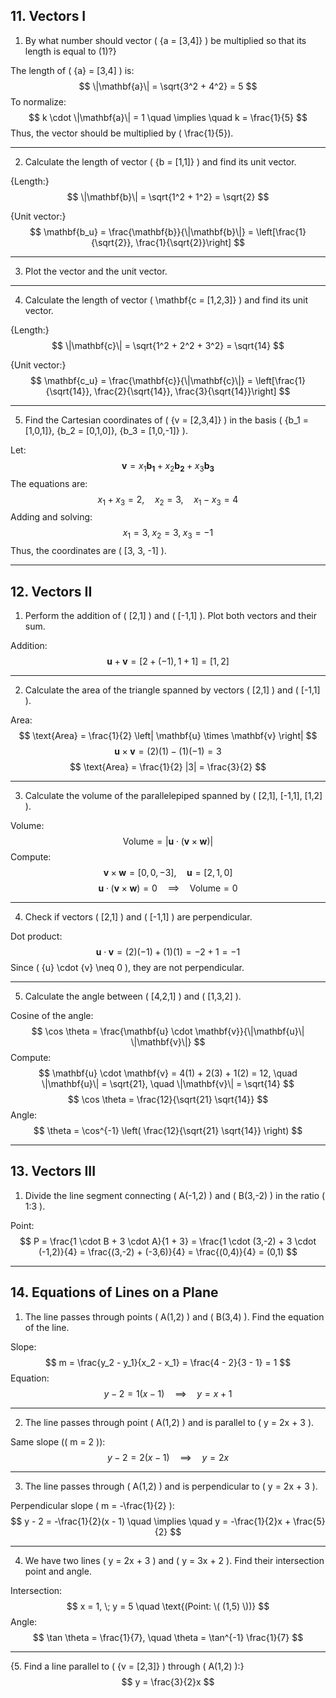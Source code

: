 ## 11. Vectors I

1. By what number should vector \( {a = [3,4]} \) be multiplied so that its length is equal to \(1\)?}

The length of \( {a} = [3,4] \) is:
$$
\|\mathbf{a}\| = \sqrt{3^2 + 4^2} = 5
$$
To normalize:
$$
k \cdot \|\mathbf{a}\| = 1 \quad \implies \quad k = \frac{1}{5}
$$
Thus, the vector should be multiplied by \( \frac{1}{5}).

---

2. Calculate the length of vector \( {b = [1,1]} \) and find its unit vector.

{Length:}
$$
\|\mathbf{b}\| = \sqrt{1^2 + 1^2} = \sqrt{2}
$$

{Unit vector:}
$$
\mathbf{b_u} = \frac{\mathbf{b}}{\|\mathbf{b}\|} = \left[\frac{1}{\sqrt{2}}, \frac{1}{\sqrt{2}}\right]
$$

---

3. Plot the vector and the unit vector.


---

4. Calculate the length of vector \( \mathbf{c = [1,2,3]} \) and find its unit vector.

{Length:}
$$
\|\mathbf{c}\| = \sqrt{1^2 + 2^2 + 3^2} = \sqrt{14}
$$

{Unit vector:}
$$
\mathbf{c_u} = \frac{\mathbf{c}}{\|\mathbf{c}\|} = \left[\frac{1}{\sqrt{14}}, \frac{2}{\sqrt{14}}, \frac{3}{\sqrt{14}}\right]
$$

---

5. Find the Cartesian coordinates of \( {v = [2,3,4]} \) in the basis \( {b_1 = [1,0,1]}, {b_2 = [0,1,0]}, {b_3 = [1,0,-1]} \).

Let:
$$
\mathbf{v} = x_1 \mathbf{b_1} + x_2 \mathbf{b_2} + x_3 \mathbf{b_3}
$$
The equations are:
$$
x_1 + x_3 = 2, \quad x_2 = 3, \quad x_1 - x_3 = 4
$$
Adding and solving:
$$
x_1 = 3, \; x_2 = 3, \; x_3 = -1
$$
Thus, the coordinates are \( [3, 3, -1] \).

---

## 12. Vectors II

1. Perform the addition of \( [2,1] \) and \( [-1,1] \). Plot both vectors and their sum.

Addition:
$$
\mathbf{u} + \mathbf{v} = [2 + (-1), 1 + 1] = [1, 2]
$$

---

2. Calculate the area of the triangle spanned by vectors \( [2,1] \) and \( [-1,1] \).

Area:
$$
\text{Area} = \frac{1}{2} \left| \mathbf{u} \times \mathbf{v} \right|
$$
$$
\mathbf{u} \times \mathbf{v} = (2)(1) - (1)(-1) = 3
$$
$$
\text{Area} = \frac{1}{2} |3| = \frac{3}{2}
$$

---

3. Calculate the volume of the parallelepiped spanned by \( [2,1], [-1,1], [1,2] \).

Volume:
$$
\text{Volume} = \left| \mathbf{u} \cdot (\mathbf{v} \times \mathbf{w}) \right|
$$
Compute:
$$
\mathbf{v} \times \mathbf{w} = [0, 0, -3], \quad \mathbf{u} = [2, 1, 0]
$$
$$
\mathbf{u} \cdot (\mathbf{v} \times \mathbf{w}) = 0 \quad \implies \quad \text{Volume} = 0
$$

---

4. Check if vectors \( [2,1] \) and \( [-1,1] \) are perpendicular.

Dot product:
$$
\mathbf{u} \cdot \mathbf{v} = (2)(-1) + (1)(1) = -2 + 1 = -1
$$
Since \( {u} \cdot {v} \neq 0 \), they are not perpendicular.

---

5. Calculate the angle between \( [4,2,1] \) and \( [1,3,2] \).

Cosine of the angle:
$$
\cos \theta = \frac{\mathbf{u} \cdot \mathbf{v}}{\|\mathbf{u}\| \|\mathbf{v}\|}
$$
Compute:
$$
\mathbf{u} \cdot \mathbf{v} = 4(1) + 2(3) + 1(2) = 12, \quad \|\mathbf{u}\| = \sqrt{21}, \quad \|\mathbf{v}\| = \sqrt{14}
$$
$$
\cos \theta = \frac{12}{\sqrt{21} \sqrt{14}}
$$
Angle:
$$
\theta = \cos^{-1} \left( \frac{12}{\sqrt{21} \sqrt{14}} \right)
$$




---

## 13. Vectors III

1. Divide the line segment connecting \( A(-1,2) \) and \( B(3,-2) \) in the ratio \( 1:3 \).

Point:
$$
P = \frac{1 \cdot B + 3 \cdot A}{1 + 3} = \frac{1 \cdot (3,-2) + 3 \cdot (-1,2)}{4} = \frac{(3,-2) + (-3,6)}{4} = \frac{(0,4)}{4} = (0,1)
$$

---

## 14. Equations of Lines on a Plane

1. The line passes through points \( A(1,2) \) and \( B(3,4) \). Find the equation of the line.

Slope:
$$
m = \frac{y_2 - y_1}{x_2 - x_1} = \frac{4 - 2}{3 - 1} = 1
$$
Equation:
$$
y - 2 = 1(x - 1) \quad \implies \quad y = x + 1
$$

---

2. The line passes through point \( A(1,2) \) and is parallel to \( y = 2x + 3 \).

Same slope (\( m = 2 \)):
$$
y - 2 = 2(x - 1) \quad \implies \quad y = 2x
$$

---

3. The line passes through \( A(1,2) \) and is perpendicular to \( y = 2x + 3 \).

Perpendicular slope \( m = -\frac{1}{2} \):
$$
y - 2 = -\frac{1}{2}(x - 1) \quad \implies \quad y = -\frac{1}{2}x + \frac{5}{2}
$$

---
4. We have two lines \( y = 2x + 3 \) and \( y = 3x + 2 \). Find their intersection point and angle.

Intersection:
$$
x = 1, \; y = 5 \quad \text{(Point: \( (1,5) \))}
$$
Angle:
$$
\tan \theta = \frac{1}{7}, \quad \theta = \tan^{-1} \frac{1}{7}
$$

---
{5. Find a line parallel to \( {v = [2,3]} \) through \( A(1,2) \):}
$$
y = \frac{3}{2}x
$$

